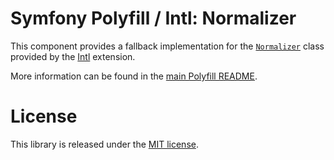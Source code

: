 Symfony Polyfill / Intl: Normalizer
===================================

This component provides a fallback implementation for the
[`Normalizer`](https://php.net/Normalizer) class provided by the [Intl](https://php.net/intl) extension.

More information can be found in the
[main Polyfill README](https://github.com/symfony/polyfill/blob/master/README.md).

License
=======

This library is released under the [MIT license](LICENSE).
